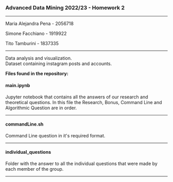 ### Advanced Data Mining 2022/23 - Homework 2
------------

Maria Alejandra Pena - 2056718

Simone Facchiano - 1919922

Tito Tamburini - 1837335

------------

Data analysis and visualization.\
Dataset containing instagram posts and accounts.

**Files found in the repository:**


#### main.ipynb
Jupyter notebook that contains all the answers of our research and theoretical questions.
In this file the Research, Bonus, Command Line and Algorithmic Question are in order.

------------
#### commandLine.sh
Command Line question in it's required format.

------------
#### individual_questions
Folder with the answer to all the individual questions that were made by each member of the group.

------------
